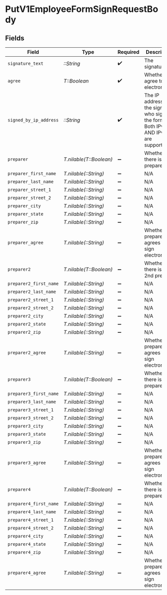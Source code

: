 # PutV1EmployeeFormSignRequestBody


## Fields

| Field                                                                                  | Type                                                                                   | Required                                                                               | Description                                                                            |
| -------------------------------------------------------------------------------------- | -------------------------------------------------------------------------------------- | -------------------------------------------------------------------------------------- | -------------------------------------------------------------------------------------- |
| `signature_text`                                                                       | *::String*                                                                             | :heavy_check_mark:                                                                     | The signature                                                                          |
| `agree`                                                                                | *T::Boolean*                                                                           | :heavy_check_mark:                                                                     | Whether you agree to sign electronically                                               |
| `signed_by_ip_address`                                                                 | *::String*                                                                             | :heavy_check_mark:                                                                     | The IP address of the signatory who signed the form. Both IPv4 AND IPv6 are supported. |
| `preparer`                                                                             | *T.nilable(T::Boolean)*                                                                | :heavy_minus_sign:                                                                     | Whether there is a preparer                                                            |
| `preparer_first_name`                                                                  | *T.nilable(::String)*                                                                  | :heavy_minus_sign:                                                                     | N/A                                                                                    |
| `preparer_last_name`                                                                   | *T.nilable(::String)*                                                                  | :heavy_minus_sign:                                                                     | N/A                                                                                    |
| `preparer_street_1`                                                                    | *T.nilable(::String)*                                                                  | :heavy_minus_sign:                                                                     | N/A                                                                                    |
| `preparer_street_2`                                                                    | *T.nilable(::String)*                                                                  | :heavy_minus_sign:                                                                     | N/A                                                                                    |
| `preparer_city`                                                                        | *T.nilable(::String)*                                                                  | :heavy_minus_sign:                                                                     | N/A                                                                                    |
| `preparer_state`                                                                       | *T.nilable(::String)*                                                                  | :heavy_minus_sign:                                                                     | N/A                                                                                    |
| `preparer_zip`                                                                         | *T.nilable(::String)*                                                                  | :heavy_minus_sign:                                                                     | N/A                                                                                    |
| `preparer_agree`                                                                       | *T.nilable(::String)*                                                                  | :heavy_minus_sign:                                                                     | Whether preparer agrees to sign electronically                                         |
| `preparer2`                                                                            | *T.nilable(T::Boolean)*                                                                | :heavy_minus_sign:                                                                     | Whether there is a 2nd preparer                                                        |
| `preparer2_first_name`                                                                 | *T.nilable(::String)*                                                                  | :heavy_minus_sign:                                                                     | N/A                                                                                    |
| `preparer2_last_name`                                                                  | *T.nilable(::String)*                                                                  | :heavy_minus_sign:                                                                     | N/A                                                                                    |
| `preparer2_street_1`                                                                   | *T.nilable(::String)*                                                                  | :heavy_minus_sign:                                                                     | N/A                                                                                    |
| `preparer2_street_2`                                                                   | *T.nilable(::String)*                                                                  | :heavy_minus_sign:                                                                     | N/A                                                                                    |
| `preparer2_city`                                                                       | *T.nilable(::String)*                                                                  | :heavy_minus_sign:                                                                     | N/A                                                                                    |
| `preparer2_state`                                                                      | *T.nilable(::String)*                                                                  | :heavy_minus_sign:                                                                     | N/A                                                                                    |
| `preparer2_zip`                                                                        | *T.nilable(::String)*                                                                  | :heavy_minus_sign:                                                                     | N/A                                                                                    |
| `preparer2_agree`                                                                      | *T.nilable(::String)*                                                                  | :heavy_minus_sign:                                                                     | Whether 2nd preparer agrees to sign electronically                                     |
| `preparer3`                                                                            | *T.nilable(T::Boolean)*                                                                | :heavy_minus_sign:                                                                     | Whether there is a 3rd preparer                                                        |
| `preparer3_first_name`                                                                 | *T.nilable(::String)*                                                                  | :heavy_minus_sign:                                                                     | N/A                                                                                    |
| `preparer3_last_name`                                                                  | *T.nilable(::String)*                                                                  | :heavy_minus_sign:                                                                     | N/A                                                                                    |
| `preparer3_street_1`                                                                   | *T.nilable(::String)*                                                                  | :heavy_minus_sign:                                                                     | N/A                                                                                    |
| `preparer3_street_2`                                                                   | *T.nilable(::String)*                                                                  | :heavy_minus_sign:                                                                     | N/A                                                                                    |
| `preparer3_city`                                                                       | *T.nilable(::String)*                                                                  | :heavy_minus_sign:                                                                     | N/A                                                                                    |
| `preparer3_state`                                                                      | *T.nilable(::String)*                                                                  | :heavy_minus_sign:                                                                     | N/A                                                                                    |
| `preparer3_zip`                                                                        | *T.nilable(::String)*                                                                  | :heavy_minus_sign:                                                                     | N/A                                                                                    |
| `preparer3_agree`                                                                      | *T.nilable(::String)*                                                                  | :heavy_minus_sign:                                                                     | Whether 3rd preparer agrees to sign electronically                                     |
| `preparer4`                                                                            | *T.nilable(T::Boolean)*                                                                | :heavy_minus_sign:                                                                     | Whether there is a 4th preparer                                                        |
| `preparer4_first_name`                                                                 | *T.nilable(::String)*                                                                  | :heavy_minus_sign:                                                                     | N/A                                                                                    |
| `preparer4_last_name`                                                                  | *T.nilable(::String)*                                                                  | :heavy_minus_sign:                                                                     | N/A                                                                                    |
| `preparer4_street_1`                                                                   | *T.nilable(::String)*                                                                  | :heavy_minus_sign:                                                                     | N/A                                                                                    |
| `preparer4_street_2`                                                                   | *T.nilable(::String)*                                                                  | :heavy_minus_sign:                                                                     | N/A                                                                                    |
| `preparer4_city`                                                                       | *T.nilable(::String)*                                                                  | :heavy_minus_sign:                                                                     | N/A                                                                                    |
| `preparer4_state`                                                                      | *T.nilable(::String)*                                                                  | :heavy_minus_sign:                                                                     | N/A                                                                                    |
| `preparer4_zip`                                                                        | *T.nilable(::String)*                                                                  | :heavy_minus_sign:                                                                     | N/A                                                                                    |
| `preparer4_agree`                                                                      | *T.nilable(::String)*                                                                  | :heavy_minus_sign:                                                                     | Whether 4th preparer agrees to sign electronically                                     |